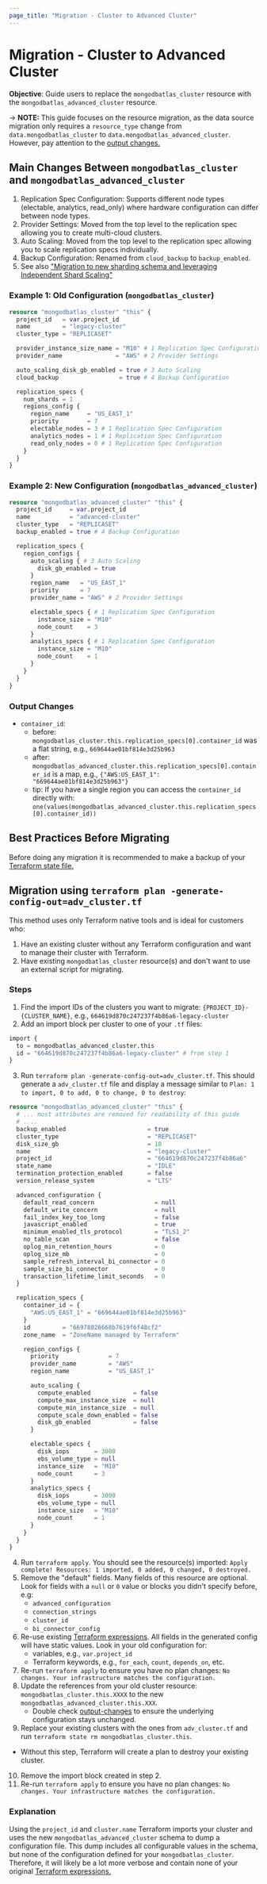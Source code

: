 ```yaml
---
page_title: "Migration - Cluster to Advanced Cluster"
---
```


# Migration - Cluster to Advanced Cluster

**Objective**: Guide users to replace the `mongodbatlas_cluster` resource with the `mongodbatlas_advanced_cluster` resource.

-> **NOTE:** This guide focuses on the resource migration, as the data source migration only requires a `resource_type` change from `data.mongodbatlas_cluster` to `data.mongodbatlas_advanced_cluster`.  However, pay attention to the [output changes.](#output-changes)

## Main Changes Between `mongodbatlas_cluster` and `mongodbatlas_advanced_cluster`

1. Replication Spec Configuration: Supports different node types (electable, analytics, read_only) where hardware configuration can differ between node types.
2. Provider Settings: Moved from the top level to the replication spec allowing you to create multi-cloud clusters.
3. Auto Scaling: Moved from the top level to the replication spec allowing you to scale replication specs individually.
4. Backup Configuration: Renamed from `cloud_backup` to `backup_enabled`.
5. See also ["Migration to new sharding schema and leveraging Independent Shard Scaling"](advanced-cluster-new-sharding-schema#migration-sharded)

### Example 1: Old Configuration (`mongodbatlas_cluster`)

```terraform
resource "mongodbatlas_cluster" "this" {
  project_id   = var.project_id
  name         = "legacy-cluster"
  cluster_type = "REPLICASET"

  provider_instance_size_name = "M10" # 1 Replication Spec Configuration
  provider_name               = "AWS" # 2 Provider Settings

  auto_scaling_disk_gb_enabled = true # 3 Auto Scaling
  cloud_backup                 = true # 4 Backup Configuration

  replication_specs {
    num_shards = 1
    regions_config {
      region_name     = "US_EAST_1"
      priority        = 7
      electable_nodes = 3 # 1 Replication Spec Configuration
      analytics_nodes = 1 # 1 Replication Spec Configuration
      read_only_nodes = 0 # 1 Replication Spec Configuration
    }
  }
}
```

### Example 2: New Configuration (`mongodbatlas_advanced_cluster`)

```terraform
resource "mongodbatlas_advanced_cluster" "this" {
  project_id     = var.project_id
  name           = "advanced-cluster"
  cluster_type   = "REPLICASET"
  backup_enabled = true # 4 Backup Configuration

  replication_specs {
    region_configs {
      auto_scaling { # 3 Auto Scaling
        disk_gb_enabled = true
      }
      region_name   = "US_EAST_1"
      priority      = 7
      provider_name = "AWS" # 2 Provider Settings

      electable_specs { # 1 Replication Spec Configuration
        instance_size = "M10"
        node_count    = 3
      }
      analytics_specs { # 1 Replication Spec Configuration
        instance_size = "M10"
        node_count    = 1
      }
    }
  }
}
```

### Output Changes

- `container_id`:
  - before: `mongodbatlas_cluster.this.replication_specs[0].container_id` was a flat string, e.g., `669644ae01bf814e3d25b963`
  - after: `mongodbatlas_advanced_cluster.this.replication_specs[0].container_id` is a map, e.g., `{"AWS:US_EAST_1": "669644ae01bf814e3d25b963"}`
  - tip: If you have a single region you can access the `container_id` directly with: `one(values(mongodbatlas_advanced_cluster.this.replication_specs[0].container_id))`

## Best Practices Before Migrating
Before doing any migration it is recommended to make a backup of your [Terraform state file.](https://developer.hashicorp.com/terraform/cli/commands/state)

## Migration using `terraform plan -generate-config-out=adv_cluster.tf`
This method uses only Terraform native tools and is ideal for customers who:
1. Have an existing cluster without any Terraform configuration and want to manage their cluster with Terraform.
2. Have existing `mongodbatlas_cluster` resource(s) and don't want to use an external script for migrating.

### Steps

1. Find the import IDs of the clusters you want to migrate: `{PROJECT_ID}-{CLUSTER_NAME}`, e.g., `664619d870c247237f4b86a6-legacy-cluster`
2. Add an import block per cluster to one of your `.tf` files:
  ```terraform
  import {
    to = mongodbatlas_advanced_cluster.this
    id = "664619d870c247237f4b86a6-legacy-cluster" # from step 1
  }
  ```
3. Run `terraform plan -generate-config-out=adv_cluster.tf`. This should generate a `adv_cluster.tf` file and display a message similar to `Plan: 1 to import, 0 to add, 0 to change, 0 to destroy`:
  ```terraform
  resource "mongodbatlas_advanced_cluster" "this" {
    # ... most attributes are removed for readability of this guide
    # ....
    backup_enabled                       = true
    cluster_type                         = "REPLICASET"
    disk_size_gb                         = 10
    name                                 = "legacy-cluster"
    project_id                           = "664619d870c247237f4b86a6"
    state_name                           = "IDLE"
    termination_protection_enabled       = false
    version_release_system               = "LTS"

    advanced_configuration {
      default_read_concern                 = null
      default_write_concern                = null
      fail_index_key_too_long              = false
      javascript_enabled                   = true
      minimum_enabled_tls_protocol         = "TLS1_2"
      no_table_scan                        = false
      oplog_min_retention_hours            = 0
      oplog_size_mb                        = 0
      sample_refresh_interval_bi_connector = 0
      sample_size_bi_connector             = 0
      transaction_lifetime_limit_seconds   = 0
    }

    replication_specs {
      container_id = {
        "AWS:US_EAST_1" = "669644ae01bf814e3d25b963"
      }
      id         = "66978026668b7619f6f48cf2"
      zone_name  = "ZoneName managed by Terraform"

      region_configs {
        priority              = 7
        provider_name         = "AWS"
        region_name           = "US_EAST_1"

        auto_scaling {
          compute_enabled            = false
          compute_max_instance_size  = null
          compute_min_instance_size  = null
          compute_scale_down_enabled = false
          disk_gb_enabled            = false
        }

        electable_specs {
          disk_iops       = 3000
          ebs_volume_type = null
          instance_size   = "M10"
          node_count      = 3
        }
        analytics_specs {
          disk_iops       = 3000
          ebs_volume_type = null
          instance_size   = "M10"
          node_count      = 1
        }
      }
    }
  }
  ```
4. Run `terraform apply`. You should see the resource(s) imported: `Apply complete! Resources: 1 imported, 0 added, 0 changed, 0 destroyed.`
5. Remove the "default" fields. Many fields of this resource are optional. Look for fields with a `null` or `0` value or blocks you didn't specify before, e.g:
   - `advanced_configuration`
   - `connection_strings`
   - `cluster_id`
   - `bi_connector_config`
6. Re-use existing [Terraform expressions](https://developer.hashicorp.com/terraform/language/expressions). All fields in the generated config will have static values. Look in your old configuration for:
   - variables, e.g., `var.project_id`
   - Terraform keywords, e.g., `for_each`, `count`, `depends_on`, etc.
7. Re-run `terraform apply` to ensure you have no plan changes: `No changes. Your infrastructure matches the configuration.`
8. Update the references from your old cluster resource: `mongodbatlas_cluster.this.XXXX` to the new `mongodbatlas_advanced_cluster.this.XXX`.
   - Double check [output-changes](#output-changes) to ensure the underlying configuration stays unchanged.
9.  Replace your existing clusters with the ones from `adv_cluster.tf` and run `terraform state rm mongodbatlas_cluster.this`.
   - Without this step, Terraform will create a plan to destroy your existing cluster.
10. Remove the import block created in step 2.
11. Re-run `terraform apply` to ensure you have no plan changes: `No changes. Your infrastructure matches the configuration.`

### Explanation
Using the `project_id` and `cluster.name` Terraform imports your cluster and uses the new `mongodbatlas_advanced_cluster` schema to dump a configuration file. This dump includes all configurable values in the schema, but none of the configuration defined for your `mongodbatlas_cluster`. Therefore, it will likely be a lot more verbose and contain none of your original [Terraform expressions.](https://developer.hashicorp.com/terraform/language/expressions)
